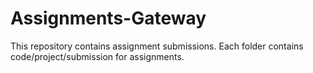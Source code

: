 # Assignments-Gateway
This repository contains assignment submissions. Each folder contains code/project/submission for assignments.
